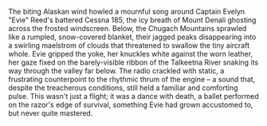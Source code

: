 The biting Alaskan wind howled a mournful song around Captain Evelyn "Evie" Reed's battered Cessna 185, the icy breath of Mount Denali ghosting across the frosted windscreen.  Below, the Chugach Mountains sprawled like a rumpled, snow-covered blanket, their jagged peaks disappearing into a swirling maelstrom of clouds that threatened to swallow the tiny aircraft whole.  Evie gripped the yoke, her knuckles white against the worn leather, her gaze fixed on the barely-visible ribbon of the Talkeetna River snaking its way through the valley far below.  The radio crackled with static, a frustrating counterpoint to the rhythmic thrum of the engine – a sound that, despite the treacherous conditions, still held a familiar and comforting pulse. This wasn't just a flight; it was a dance with death, a ballet performed on the razor's edge of survival, something Evie had grown accustomed to, but never quite mastered.
